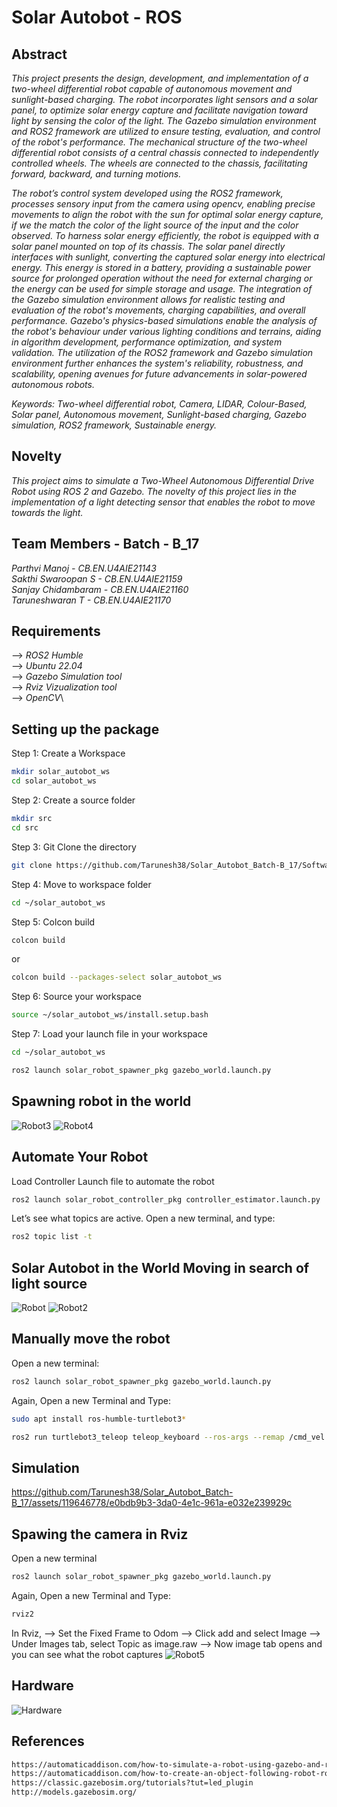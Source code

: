# Solar Autobot - ROS
## Abstract

*This project presents the design, development, and implementation of a two-wheel differential robot capable of autonomous movement and sunlight-based charging. The robot incorporates light sensors and a solar panel, to optimize solar energy capture and facilitate navigation toward light by sensing the color of the light. The Gazebo simulation environment and ROS2 framework are utilized to ensure testing, evaluation, and control of the robot's performance. The mechanical structure of the two-wheel differential robot consists of a central chassis connected to independently controlled wheels. The wheels are connected to the chassis, facilitating forward, backward, and turning motions.*

*The robot’s control system developed using the ROS2 framework, processes sensory input from the camera using opencv, enabling precise movements to align the robot with the sun for optimal solar energy capture, if we the match the color of the light source of the input and the color observed. To harness solar energy efficiently, the robot is equipped with a solar panel mounted on top of its chassis. The solar panel directly interfaces with sunlight, converting the captured solar energy into electrical energy. This energy is stored in a battery, providing a sustainable power source for prolonged operation without the need for external charging or the energy can be used for simple storage and usage. The integration of the Gazebo simulation environment allows for realistic testing and evaluation of the robot's movements, charging capabilities, and overall performance. Gazebo's physics-based simulations enable the analysis of the robot's behaviour under various lighting conditions and terrains, aiding in algorithm development, performance optimization, and system validation. The utilization of the ROS2 framework and Gazebo simulation environment further enhances the system's reliability, robustness, and scalability, opening avenues for future advancements in solar-powered autonomous robots.*

*Keywords: Two-wheel differential robot, Camera, LIDAR, Colour-Based, Solar panel, Autonomous movement, Sunlight-based charging, Gazebo simulation, ROS2 framework, Sustainable energy.*

## Novelty

*This project aims to simulate a Two-Wheel Autonomous Differential Drive Robot using ROS 2 and Gazebo. The novelty of this project lies in the implementation of a light detecting sensor that enables the robot to move towards the light.*

## Team Members - Batch - B_17
_Parthvi Manoj      - CB.EN.U4AIE21143_\
_Sakthi Swaroopan S - CB.EN.U4AIE21159_\
_Sanjay Chidambaram - CB.EN.U4AIE21160_\
_Taruneshwaran T    - CB.EN.U4AIE21170_

## Requirements
--> *_ROS2 Humble_*\
--> *_Ubuntu 22.04_*\
--> *_Gazebo Simulation tool_*\
--> *_Rviz Vizualization tool_*\
--> *_OpenCV_*\

## Setting up the package
Step 1: Create a Workspace

```bash
mkdir solar_autobot_ws
cd solar_autobot_ws
```
Step 2: Create a source folder
```bash
mkdir src
cd src
```
Step 3: Git Clone the directory
```bash
git clone https://github.com/Tarunesh38/Solar_Autobot_Batch-B_17/Software_Solar_Autobot/src/.git
```
Step 4: Move to workspace folder
```bash
cd ~/solar_autobot_ws
```
Step 5: Colcon build
```bash
colcon build
```
or
```bash
colcon build --packages-select solar_autobot_ws
```
Step 6: Source your workspace
```bash
source ~/solar_autobot_ws/install.setup.bash
```
Step 7: Load your launch file in your workspace
```bash
cd ~/solar_autobot_ws
```
```bash
ros2 launch solar_robot_spawner_pkg gazebo_world.launch.py
```
## Spawning robot in the world
![Robot3](https://github.com/Tarunesh38/Solar_Autobot_Batch-B_17/assets/119646778/745b635c-a47c-4f64-99c0-e6e060762fb4)
![Robot4](https://github.com/Tarunesh38/Solar_Autobot_Batch-B_17/assets/119646778/9dee1a7b-3ba9-4d2c-8d1b-719d82d895a9)

## Automate Your Robot 
Load Controller Launch file to automate the robot
```bash
ros2 launch solar_robot_controller_pkg controller_estimator.launch.py
```
Let’s see what topics are active. Open a new terminal, and type:
```bash
ros2 topic list -t
```
## Solar Autobot in the World Moving in search of light source
![Robot](https://github.com/Tarunesh38/Solar_Autobot_Batch-B_17/assets/119646778/190ca019-1d24-43fe-8282-fd86489d9be3)
![Robot2](https://github.com/Tarunesh38/Solar_Autobot_Batch-B_17/assets/119646778/46ab11ee-8275-406a-b443-2572d3b76d42)

## Manually move the robot
Open a new terminal:
```bash
ros2 launch solar_robot_spawner_pkg gazebo_world.launch.py
```
Again, Open a new Terminal and Type:
```bash
sudo apt install ros-humble-turtlebot3*
```
```bash
ros2 run turtlebot3_teleop teleop_keyboard --ros-args --remap /cmd_vel:=/demo/cmd_vel
```

## Simulation
https://github.com/Tarunesh38/Solar_Autobot_Batch-B_17/assets/119646778/e0bdb9b3-3da0-4e1c-961a-e032e239929c


## Spawing the camera in Rviz
Open a new terminal
```bash
ros2 launch solar_robot_spawner_pkg gazebo_world.launch.py
```
Again, Open a new Terminal and Type:
```bash
rviz2
```
In Rviz,
--> Set the Fixed Frame to Odom
--> Click add and select Image
--> Under Images tab, select Topic as image.raw
--> Now image tab opens and you can see what the robot captures
![Robot5](https://github.com/Tarunesh38/Solar_Autobot_Batch-B_17/assets/119646778/696c20b8-3ce5-4290-b4be-19158cb71e47)

## Hardware
![Hardware](https://github.com/Tarunesh38/Solar_Autobot_Batch-B_17/assets/119646778/b4960dce-6e97-4154-9555-eb89739deaf9)

## References
```bash
https://automaticaddison.com/how-to-simulate-a-robot-using-gazebo-and-ros-2/
https://automaticaddison.com/how-to-create-an-object-following-robot-ros-2-navigation/
https://classic.gazebosim.org/tutorials?tut=led_plugin
http://models.gazebosim.org/
```

